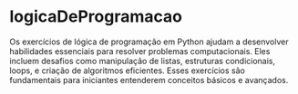 # logicaDeProgramacao
Os exercícios de lógica de programação em Python ajudam a desenvolver habilidades essenciais para resolver problemas computacionais. Eles incluem desafios como manipulação de listas, estruturas condicionais, loops, e criação de algoritmos eficientes. Esses exercícios são fundamentais para iniciantes entenderem conceitos básicos e avançados.
